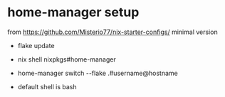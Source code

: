 # home-manager setup
from https://github.com/Misterio77/nix-starter-configs/ minimal version

- flake update
- nix shell nixpkgs#home-manager
- home-manager switch --flake .#username@hostname

- default shell is bash
